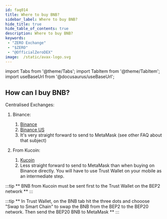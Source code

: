 ```yaml
---
id: faq014
title: Where to buy BNB?
sidebar_label: Where to buy BNB?
hide_title: true
hide_table_of_contents: true
description: Where to buy BNB?
keywords:
 - "ZERO Exchange"
 - "$ZERO"
 - "@OfficialZeroDEX"
image:  /static/avax-logo.svg
---
```


import Tabs from '@theme/Tabs';
import TabItem from '@theme/TabItem';
import useBaseUrl from '@docusaurus/useBaseUrl';

## How can I buy BNB?

Centralised Exchanges:

1. Binance:

	1. [Binance](https://www.binance.com/en)
	1. [Binance US](https://www.binance.us/en/home)
	1. It's very straight forward to send to MetaMask (see other FAQ about that subject)

1. From Kucoin:

	1. [Kucoin](https://www.kucoin.com/)
	1. Less straight forward to send to MetaMask than when buying on Binance directly. You will have to use Trust Wallet on your mobile as an intermediate step.

:::tip
** BNB from Kucoin must be sent first to the Trust Wallet on the BEP2 network **
:::

:::tip
** In Trust Wallet, on the BNB tab hit the three dots and chooose "Swap to Smart Chain" to swap the BNB from the BEP2 to the BEP20 network. Then send the BEP20 BNB to MetaMask **
:::
